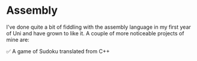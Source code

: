 # Assembly

I've done quite a bit of fiddling with the assembly language in my first year of Uni and have grown to like it. 
A couple of more noticeable projects of mine are:

:white_check_mark: A game of Sudoku translated from C++
